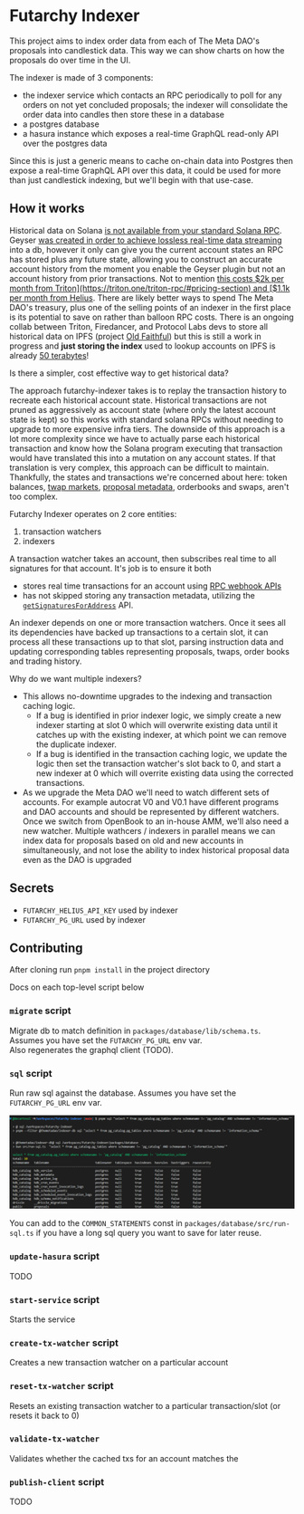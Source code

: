 # Futarchy Indexer

This project aims to index order data from each of The Meta DAO's proposals into candlestick data. 
This way we can show charts on how the proposals do over time in the UI.

The indexer is made of 3 components:
- the indexer service which contacts an RPC periodically to poll for any orders on not yet concluded proposals; the indexer will consolidate the order data into candles then store these in a database
- a postgres database
- a hasura instance which exposes a real-time GraphQL read-only API over the postgres data

Since this is just a generic means to cache on-chain data into Postgres then expose a real-time GraphQL API over this data, it could be used for more than just candlestick indexing, but we'll begin with that use-case.

## How it works

Historical data on Solana [is not available from your standard Solana RPC](https://dexterlab.com/improving-solana-historical-data-accessibility/#current-state-of-solana-archival-data). Geyser [was created in order to achieve lossless real-time data streaming](https://github.com/solana-labs/solana/issues/18197) into a db, however it only can give you the current account states an RPC has stored plus any future state, allowing you to construct an accurate account history from the moment you enable the Geyser plugin but not an account history from prior transactions. Not to mention [this costs $2k per month from Triton](https://triton.one/triton-rpc/#pricing-section) and [$1.1k per month from Helius](https://docs.helius.dev/high-performance-infra/dedicated-infrastructure/dedicated-geyser-nodes). There are likely better ways to spend The Meta DAO's treasury, plus one of the selling points of an indexer in the first place is its potential to save on rather than balloon RPC costs. There is an ongoing collab between Triton, Firedancer, and Protocol Labs devs to store all historical data on IPFS (project [Old Faithful](https://github.com/rpcpool/yellowstone-faithful)) but this is still a work in progress and __just storing the index__ used to lookup accounts on IPFS is already [50 terabytes](https://youtu.be/oVhif85sv_I?si=aFFG41yu9XpvYqlQ&t=2138)! 

Is there a simpler, cost effective way to get historical data?

The approach futarchy-indexer takes is to replay the transaction history to recreate each historical account state.
Historical transactions are not pruned as aggressively as account state (where only the latest account state is kept) so this works with standard solana RPCs without needing to upgrade to more expensive infra tiers. The downside of this approach is a lot more complexity since we have to actually parse each historical transaction and know how the Solana program executing that transaction would have translated this into a mutation on any account states. If that translation is very complex, this approach can be difficult to maintain. Thankfully, the states and transactions we're concerned about here: token balances, [twap markets](https://github.com/metaDAOproject/openbook-twap/blob/82690c33a091b82e908843a14ad1a571dfba12b1/programs/openbook-twap/src/lib.rs#L29-L53), [proposal metadata](https://github.com/metaDAOproject/futarchy/blob/593ae6ad449f9110b10087eb0ceebc86020ee3be/programs/autocrat_v0/src/lib.rs#L42-L85), orderbooks and swaps, aren't too complex.

Futarchy Indexer operates on 2 core entities: 
1. transaction watchers
1. indexers

A transaction watcher takes an account, then subscribes real time to all signatures for that account. It's job is to ensure it both 
- stores real time transactions for an account using [RPC webhook APIs](https://docs.helius.dev/webhooks-and-websockets/websockets#subscription-endpoints) 
- has not skipped storing any transaction metadata, utilizing the [`getSignaturesForAddress`](https://solana.com/docs/rpc/http/getsignaturesforaddress) API.

An indexer depends on one or more transaction watchers. Once it sees all its dependencies have backed up transactions to a certain slot, it can process all these transactions up to that slot, parsing instruction data and updating corresponding tables representing proposals, twaps, order books and trading history.

Why do we want multiple indexers?
- This allows no-downtime upgrades to the indexing and transaction caching logic. 
  - If a bug is identified in prior indexer logic, we simply create a new indexer starting at slot 0 which will overwrite existing data until it catches up with the existing indexer, at which point we can remove the duplicate indexer.
  - If a bug is identified in the transaction caching logic, we update the logic then set the transaction watcher's slot back to 0, and start a new indexer at 0 which will overrite existing data using the corrected transactions.
- As we upgrade the Meta DAO we'll need to watch different sets of accounts. For example autocrat V0 and V0.1 have different programs and DAO accounts and should be represented by different watchers. Once we switch from OpenBook to an in-house AMM, we'll also need a new watcher. Multiple wathcers / indexers in parallel means we can index data for proposals based on old and new accounts in simultaneously, and not lose the ability to index historical proposal data even as the DAO is upgraded

## Secrets
- `FUTARCHY_HELIUS_API_KEY` used by indexer
- `FUTARCHY_PG_URL` used by indexer

## Contributing

After cloning run `pnpm install` in the project directory

Docs on each top-level script below

### `migrate` script

Migrate db to match definition in `packages/database/lib/schema.ts`. Assumes you have set the `FUTARCHY_PG_URL` env var.  
Also regenerates the graphql client (TODO).

### `sql` script

Run raw sql against the database. Assumes you have set the `FUTARCHY_PG_URL` env var.

![](./docs/assets/pnpm-sql.png)

You can add to the `COMMON_STATEMENTS` const in `packages/database/src/run-sql.ts` if you have a long sql query you want to save for later reuse.

### `update-hasura` script

TODO

### `start-service` script

Starts the service

### `create-tx-watcher` script
Creates a new transaction watcher on a particular account

### `reset-tx-watcher` script
Resets an existing transaction watcher to a particular transaction/slot (or resets it back to 0)

### `validate-tx-watcher`
Validates whether the cached txs for an account matches the  

### `publish-client` script

TODO
